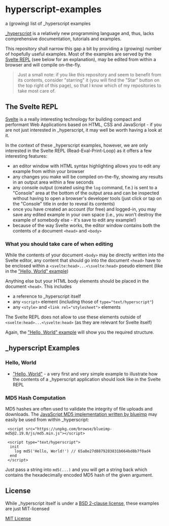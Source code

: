 # hyperscript-examples #

a (growing) list of \_hyperscript examples

[\_hyperscript](https://github.com/bigskysoftware/_hyperscript) is a relatively new programming language and, thus, lacks comprehensive documentation, tutorials and examples.

This repository shall narrow this gap a bit by providing a (growing) number of hopefully useful examples. Most of the examples are served by the [Svelte REPL](https://svelte.dev/repl/4a9706898b88431aaf4887b6f5d3cabe) (see below for an explanation), may be edited from within a browser and will compile on-the-fly.

> Just a small note: if you like this repository and seem to benefit from its contents, consider "starring" it (you will find the "Star" button on the top right of this page), so that I know which of my repositories to take most care of.

## The Svelte REPL ##

[Svelte](https://svelte.dev/) is a really interesting technology for building compact and performant Web Applications based on HTML, CSS and JavaScript - if you are not just interested in \_hyperscript, it may well be worth having a look at it.

In the context of these \_hyperscript examples, however, we are only interested in the Svelte REPL (Read-Eval-Print-Loop) as it offers a few interesting features:

* an editor window with HTML syntax highlighting allows you to edit any example from within your browser
* any changes you make will be compiled on-the-fly, showing any results in an output area within a few seconds
* any console output (created using the `log` command, f.e.) is sent to a "Console" area at the bottom of the output area and can be inspected without having to open a browser's developer tools (just click or tap on the "Console" title in order to reveal its contents)
* once you have created an account (for free) and logged-in, you may save any edited example in your own space (i.e., you won't destroy the example of somebody else - it's save to edit any example!)
* because of the way Svelte works, the editor window contains both the contents of a document `<head>` and `<body>`

### What you should take care of when editing ###

While the contents of your document `<body>` may be directly written into the Svelte editor, any content that should go into the document `<head>` have to be enclosed within a `<svelte:head>...<\svelte:head>` pseudo element (like in the ["Hello, World" example](https://svelte.dev/repl/4a9706898b88431aaf4887b6f5d3cabe))

Anything else but your HTML body elements should be placed in the document `<head>`. This includes

* a reference to \_hyperscript itself
* any `<script>` element (including those of `type="text/hyperscript"`)
* any `<style>` and `<link rel="stylesheet">` elements

The Svelte REPL does not allow to use these elements outside of `<svelte:head>...<\svelte:head>` (as they are relevant for Svelte itself)

Again, the ["Hello, World" example](https://svelte.dev/repl/4a9706898b88431aaf4887b6f5d3cabe) will show you the required structure.

## \_hyperscript Examples ##

### Hello, World ###

* ["Hello, World"](https://svelte.dev/repl/4a9706898b88431aaf4887b6f5d3cabe) - a very first and very simple example to illustrate how the contents of a \_hyperscript application should look like in the Svelte REPL

### MD5 Hash Computation ###

MD5 hashes are often used to validate the integrity of file uploads and downloads. The [JavaScript MD5 implementation written by blueimp](https://github.com/blueimp/JavaScript-MD5) may easily be used from within \_hyperscript:

```
 <script src="https://unpkg.com/browse/blueimp-md5@2.19.0/js/md5.min.js"></script>
 
 <script type="text/hyperscript">
  init
    log md5('Hello, World!') // 65a8e27d8879283831b664bd8b7f0ad4
  end
 </script>
```

Just pass a string into `md5(...)` and you will get a string back which contains the hexadecimally encoded MD5 hash of the given argument.

## License ##

While \_hyperscript itself is under a [BSD 2-clause license](https://github.com/bigskysoftware/_hyperscript/blob/master/LICENSE), these examples are just MIT-licensed

[MIT License](LICENSE.md)
